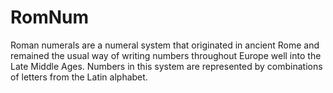 # RomNum
Roman numerals are a numeral system that originated in ancient Rome and remained the usual way of writing numbers throughout Europe well into the Late Middle Ages. Numbers in this system are represented by combinations of letters from the Latin alphabet.
